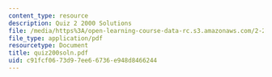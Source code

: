 ```yaml
---
content_type: resource
description: Quiz 2 2000 Solutions
file: /media/https%3A/open-learning-course-data-rc.s3.amazonaws.com/2-24-ocean-wave-interaction-with-ships-and-offshore-energy-systems-13-022-spring-2002/c91fcf0673d97ee66736e948d8466244_quiz200soln.pdf
file_type: application/pdf
resourcetype: Document
title: quiz200soln.pdf
uid: c91fcf06-73d9-7ee6-6736-e948d8466244
---
```

